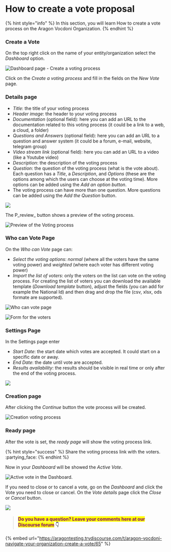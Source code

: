 # How to create a vote proposal

{% hint style="info" %}
In this section, you will learn How to create a vote process on the Aragon Vocdoni Organization.
{% endhint %}

### Create a Vote

On the top right click on the name of your entity/organization select the _Dashboard_ option.

![Dashboard page - Create a voting process](<../../../.gitbook/assets/Schermata 2022-03-07 alle 14.40.42.png>)

Click on the _Create a voting process_ and fill in the fields on the _New Vote_ page.

### Details page

* _Title_: the title of your voting process
* _Header image_: the header to your voting process
* _Documentation_ (optional field): here you can add an URL to the documentation related to this voting process (it could be a link to a web, a cloud,  a folder)
* _Questions and Answers_ (optional field): here you can add an URL to a question and answer system (it could be a forum, e-mail, website, telegram group)
* _Video stream link_ (optional field): here you can add an URL to a video (like a Youtube video)
* _Description_: the description of the voting process
* _Question_: the question of the voting process (what is the vote about). Each question has a _Title_, a _Description_, and _Options_ (these are the options among which the users can choose at the voting time). More options can be added using the _Add an option button_.
* The voting process can have more than one question. More questions can be added using the _Add the Question_ button.

![](<../../../.gitbook/assets/Schermata 2022-03-07 alle 14.45.39.png>)

The P_review_ button shows a preview of the voting process.

![Preview of the Voting process](<../../../.gitbook/assets/Schermata 2022-03-07 alle 15.01.20.png>)

### Who can Vote Page

On the _Who can Vote_ page can:

* _Select the voting options_: _normal_ (where all the voters have the same voting power) and _weighted_ (where each voter has different voting power)
* _Import the list of voters_: only the voters on the list can vote on the voting process. For creating the list of voters you can download the available template (_Download template_ button), adjust the fields (you can add for example the National Id) and then drag and drop the file (csv, xlsx, ods formate are supported).

![Who can vote page](<../../../.gitbook/assets/Schermata 2022-03-07 alle 15.04.01.png>)

![Form for the voters](<../../../.gitbook/assets/Schermata 2022-03-07 alle 15.16.18.png>)

### Settings Page

In the Settings page enter

* _Start Date_: the start date which votes are accepted. It could start on a specific date or away.
* _End Date_: the date until vote are accepted.
* _Results availability_: the results should be visible in real time or only after the end of the voting process.

![](<../../../.gitbook/assets/Schermata 2022-03-07 alle 15.29.49.png>)



### Creation page

After clicking the _Continue_ button the vote process will be created.&#x20;

![Creation voting process](<../../../.gitbook/assets/Schermata 2022-03-07 alle 15.35.10.png>)

### Ready page

After the vote is set, the _ready page_ will show the voting process link.&#x20;

{% hint style="success" %}
Share the voting process link with the voters. :partying\_face:
{% endhint %}

Now in your _Dashboard_ will be showed the _Active Vote_.&#x20;

![Active vote in the Dashboard.](<../../../.gitbook/assets/Schermata 2022-03-07 alle 15.39.41.png>)

If you need to close or to cancel a vote, go on the _Dashboard_ and click the Vote you need to close or cancel. On the _Vote details_ page click the _Close_ or _Cancel_ button.

![](<../../../.gitbook/assets/Schermata 2022-03-07 alle 23.05.59.png>)

> #### <mark style="color:purple;">Do you have a question? Leave your comments here at our Discourse forum</mark> 👇

{% embed url="https://aragontesting.trydiscourse.com/t/aragon-vocdoni-navigate-your-organization-create-a-vote/65" %}
